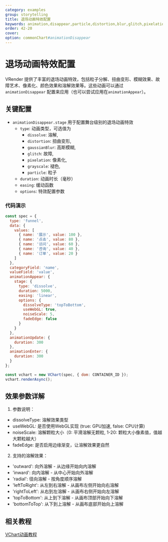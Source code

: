 ```yaml
---
category: examples
group: storytelling
title: 退场动画特效配置
keywords: animation,disappear,particle,distortion,blur,glitch,pixelation,dissolve,stage
order: 42-20
cover:
option: commonChart#animationDisappear
---
```


# 退场动画特效配置

VRender 提供了丰富的退场动画特效，包括粒子分解、扭曲变形、模糊效果、故障艺术、像素化、颜色效果和溶解效果等。这些动画可以通过 `animationDisappear` 配置来应用（也可以尝试应用在`animationAppear`）。

## 关键配置

- `animationDisappear.stage` 用于配置舞台级别的退场动画特效
  - `type`: 动画类型，可选值为
    - `dissolve`: 溶解,
    - `distortion`: 扭曲变形,
    - `gaussianBlur`: 高斯模糊,
    - `glitch`: 故障,
    - `pixelation`: 像素化,
    - `grayscale`: 褪色,
    - `particle`: 粒子
  - `duration`: 动画时长（毫秒）
  - `easing`: 缓动函数
  - `options`: 特效配置参数

### 代码演示

```javascript livedemo
const spec = {
  type: 'funnel',
  data: {
    values: [
      { name: '展示', value: 100 },
      { name: '点击', value: 80 },
      { name: '访问', value: 60 },
      { name: '咨询', value: 40 },
      { name: '订单', value: 20 }
    ]
  },
  categoryField: 'name',
  valueField: 'value',
  animationAppear: {
    stage: {
      type: 'dissolve',
      duration: 5000,
      easing: 'linear',
      options: {
        dissolveType: 'topToBottom',
        useWebGL: true,
        noiseScale: 5,
        fadeEdge: false
      }
    }
  },
  animationUpdate: {
    duration: 300
  },
  animationEnter: {
    duration: 300
  }
};

const vchart = new VChart(spec, { dom: CONTAINER_ID });
vchart.renderAsync();
```

## 效果参数详解

1. 参数说明：
- dissolveType: 溶解效果类型
- useWebGL: 是否使用WebGL实现 (true: GPU加速, false: CPU计算)
- noiseScale: 溶解颗粒大小（0: 平滑溶解无颗粒, 1-20: 颗粒大小像素值，值越大颗粒越大）
- fadeEdge: 是否启用边缘渐变，让溶解效果更自然


2. 支持的溶解效果：
- 'outward': 向外溶解 - 从边缘开始向内溶解
- 'inward': 向内溶解 - 从中心开始向外溶解
- 'radial': 径向溶解 - 按角度顺序溶解
- 'leftToRight': 从左到右溶解 - 从画布左侧开始向右溶解
- 'rightToLeft': 从右到左溶解 - 从画布右侧开始向左溶解
- 'topToBottom': 从上到下溶解 - 从画布顶部开始向下溶解
- 'bottomToTop': 从下到上溶解 - 从画布底部开始向上溶解

## 相关教程

[VChart动画教程](/vchart/guide/tutorial_docs/Animation/Animation_Types)
